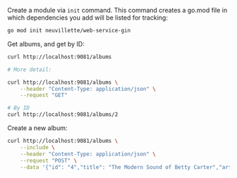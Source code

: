 Create a module via `init` command. This command creates a go.mod file in which dependencies you add will be listed for tracking:

```bash
go mod init neuvillette/web-service-gin
```

Get albums, and get by ID:

```bash
curl http://localhost:9081/albums

# More detail:

curl http://localhost:9081/albums \
    --header "Content-Type: application/json" \
    --request "GET"

# By ID
curl http://localhost:9081/albums/2
```

Create a new album:

```bash
curl http://localhost:9081/albums \
    --include \
    --header "Content-Type: application/json" \
    --request "POST" \
    --data '{"id": "4","title": "The Modern Sound of Betty Carter","artist": "Betty Carter","price": 49.99}'
```
